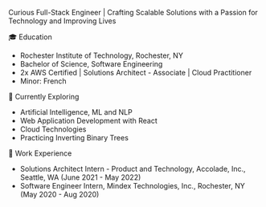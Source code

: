 Curious Full-Stack Engineer | Crafting Scalable Solutions with a Passion for Technology and Improving Lives

🎓 Education

- Rochester Institute of Technology, Rochester, NY
- Bachelor of Science, Software Engineering
- 2x AWS Certified | Solutions Architect - Associate | Cloud Practitioner
- Minor: French

🚀 Currently Exploring

- Artificial Intelligence, ML and NLP
- Web Application Development with React
- Cloud Technologies
- Practicing Inverting Binary Trees

💼 Work Experience

- Solutions Architect Intern - Product and Technology, Accolade, Inc., Seattle, WA (June 2021 - May 2022)
- Software Engineer Intern, Mindex Technologies, Inc., Rochester, NY (May 2020 - Aug 2020)

<!---
ads8046/ads8046 is a ✨ special ✨ repository because its `README.md` (this file) appears on your GitHub profile.
You can click the Preview link to take a look at your changes.
--->
